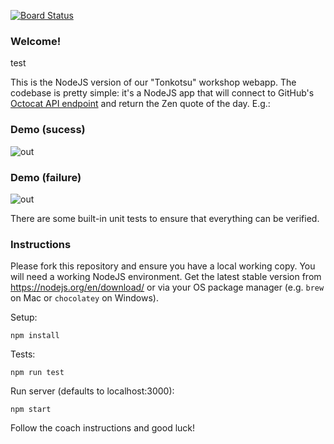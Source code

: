 [![Board Status](https://dev.azure.com/ssssssssssshima/b0f72625-2cd0-4cde-8bed-1de18eb3a5c3/72280cec-5a0e-4cce-9702-38ed9b8a9afd/_apis/work/boardbadge/0b75ed1f-5766-4442-9c3f-0a3e59ab6bd3)](https://dev.azure.com/ssssssssssshima/b0f72625-2cd0-4cde-8bed-1de18eb3a5c3/_boards/board/t/72280cec-5a0e-4cce-9702-38ed9b8a9afd/Microsoft.RequirementCategory)
### Welcome!

test

This is the NodeJS version of our "Tonkotsu" workshop webapp. The codebase is pretty simple: it's a NodeJS app that will connect to GitHub's [Octocat API endpoint](https://api.github.com/octocat) and return the Zen quote of the day. E.g.:

### Demo (sucess)

![out](https://user-images.githubusercontent.com/1078545/57860397-bc7ff380-77ec-11e9-80f8-39e02ef3c035.gif)


### Demo (failure)

![out](https://user-images.githubusercontent.com/1078545/57860396-bc7ff380-77ec-11e9-8f55-83b879e667d2.gif)


There are some built-in unit tests to ensure that everything can be verified.

### Instructions

Please fork this repository and ensure you have a local working copy. You will need a working NodeJS environment. Get the latest stable version from https://nodejs.org/en/download/ or via your OS package manager (e.g. `brew` on Mac or `chocolatey` on Windows). 

Setup:

```
npm install 
```

Tests:

```
npm run test
```

Run server (defaults to localhost:3000):

```
npm start
```

Follow the coach instructions and good luck!
